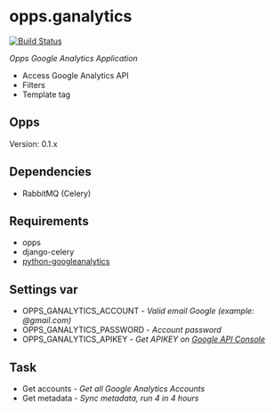 opps.ganalytics
===============

[![Build Status](https://travis-ci.org/oppsproject/opps-ganalytics.png)](https://travis-ci.org/oppsproject/opps-ganalytics)

_Opps Google Analytics Application_

* Access Google Analytics API
* Filters
* Template tag


## Opps

Version: 0.1.x


## Dependencies

* RabbitMQ (Celery)


## Requirements

* opps
* django-celery
* [python-googleanalytics](http://github.com/avelino/python-googleanalytics)


## Settings var

* OPPS_GANALYTICS_ACCOUNT - _Valid email Google (example: @gmail.com)_
* OPPS_GANALYTICS_PASSWORD - _Account password_
* OPPS_GANALYTICS_APIKEY - _Get APIKEY on [Google API Console](https://code.google.com/apis/console/)_


## Task

* Get accounts - _Get all Google Analytics Accounts_
* Get metadata - _Sync metadata, run 4 in 4 hours_

